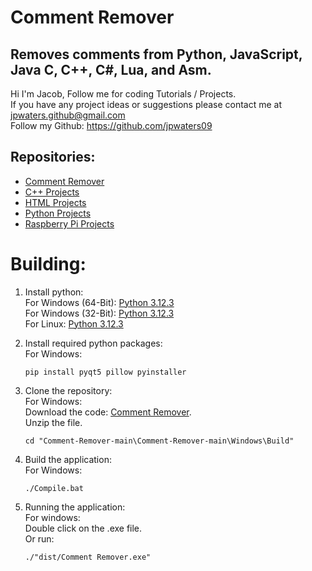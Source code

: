 # Comment Remover
Removes comments from Python, JavaScript, Java C, C++, C#, Lua, and Asm.
---
Hi I'm Jacob,
Follow me for coding Tutorials / Projects.\
If you have any project ideas or suggestions please contact me at jpwaters.github@gmail.com \
Follow my Github: https://github.com/jpwaters09

## Repositories:
- [Comment Remover](https://github.com/Jpwaters09/Comment-Remover)
- [C++ Projects](https://github.com/Jpwaters09/CPP-Projects)
- [HTML Projects](https://github.com/Jpwaters09/HTML-Projects)
- [Python Projects](https://github.com/Jpwaters09/Python-Projects)
- [Raspberry Pi Projects](https://github.com/Jpwaters09/Raspberry-Pi-Projects)

# Building:
1. Install python: \
   For Windows (64-Bit): [Python 3.12.3](https://www.python.org/ftp/python/3.12.3/python-3.12.3-amd64.exe) \
   For Windows (32-Bit): [Python 3.12.3](https://www.python.org/ftp/python/3.12.3/python-3.12.3.exe) \
   For Linux: [Python 3.12.3](https://www.python.org/ftp/python/3.12.3/Python-3.12.3.tgz)
   
2. Install required python packages: \
   For Windows:
   ```
   pip install pyqt5 pillow pyinstaller
   ```

4. Clone the repository: \
   For Windows: \
   Download the code: [Comment Remover](https://github.com/Jpwaters09/Comment-Remover/archive/refs/heads/main.zip). \
   Unzip the file. 
   ```batch
   cd "Comment-Remover-main\Comment-Remover-main\Windows\Build"
   ```

5. Build the application: \
   For Windows:
   ```batch
   ./Compile.bat
   ```

6. Running the application: \
   For windows: \
   Double click on the .exe file. \
   Or run:
   ```batch
   ./"dist/Comment Remover.exe"
   ```
